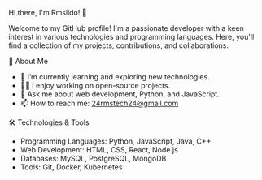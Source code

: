  Hi there, I'm Rmslido! 👋

Welcome to my GitHub profile! I'm a passionate developer with a keen interest in various technologies and programming languages. Here, you'll find a collection of my projects, contributions, and collaborations.

 🚀 About Me

- 🌱 I’m currently learning and exploring new technologies.
- 👩‍💻 I enjoy working on open-source projects.
- 💬 Ask me about web development, Python, and JavaScript.
- 📫 How to reach me: 24rmstech24@gmail.com

 🛠️ Technologies & Tools

- Programming Languages: Python, JavaScript, Java, C++
- Web Development: HTML, CSS, React, Node.js
- Databases: MySQL, PostgreSQL, MongoDB
- Tools: Git, Docker, Kubernetes
